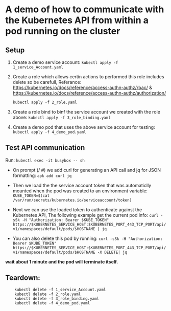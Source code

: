 
# A demo of how to communicate with the Kubernetes API from within a pod running on the cluster

## Setup

1. Create a demo service account:
```kubectl apply -f 1_service_Account.yaml```
2. Create a role which allows certin actions to performed this role includes delete so be carefull, Referance:
  https://kubernetes.io/docs/reference/access-authn-authz/rbac/ &     
  https://kubernetes.io/docs/reference/access-authn-authz/authorization/
  
  	```kubectl apply -f 2_role.yaml```
  
3. Create a role bind to binf the service account we created with the role above:
	```kubectl apply -f 3_role_binding.yaml```
4. Create a demo pod that uses the above service account for testing:
	```kubectl apply -f 4_demo_pod.yaml```
	
## Test API communication
Run: ```kubectl exec -it busybox -- sh```

- On prompt (/ #) we add curl for generating an API call and jq for JSON formatting:
```apk add curl jq```

- Then we load the the service account token that was automaticlly mounted when the pod was created to an environment variable:
```KUBE_TOKEN=$(cat /var/run/secrets/kubernetes.io/serviceaccount/token)```

- Next we can use the loaded token to authenticate against the Kubernetes API, The following example get the current pod info:
```curl -sSk -H "Authorization: Bearer $KUBE_TOKEN" https://$KUBERNETES_SERVICE_HOST:$KUBERNETES_PORT_443_TCP_PORT/api/v1/namespaces/default/pods/$HOSTNAME | jq ```

- You can also delete this pod by running:
```curl -sSk -H "Authorization: Bearer $KUBE_TOKEN" https://$KUBERNETES_SERVICE_HOST:$KUBERNETES_PORT_443_TCP_PORT/api/v1/namespaces/default/pods/$HOSTNAME -X DELETE| jq ```

**wait about 1 minute and the pod will terminate itself.**
	
## Teardown:

```	
	kubectl delete -f 1_service_Account.yaml
	kubectl delete -f 2_role.yaml
	kubectl delete -f 3_role_binding.yaml
	kubectl delete -f 4_demo_pod.yaml
```
